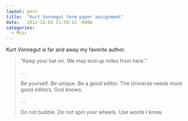 ```yaml
---
layout: post
title:  "Kurt Vonnegut term paper assignment"
date:   2012-12-03 21:59:13 -0800
categories:
  - Misc
---
```


Kurt Vonnegut is far and away my favorite author.  

 >  “Keep your hat on. We may end up miles from here.”
 > 
 > …
 > 
 >  Be yourself. Be unique. Be a good editor. The Universe needs more good editors, God knows.
 > 
 >  …
 > 
 >  Do not bubble. Do not spin your wheels. Use words I know. 

